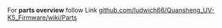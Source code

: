 For **parts overview** follow Link [github.com/ludwich66/Quansheng_UV-K5_Firmware/wiki/Parts](https://github.com/ludwich66/Quansheng_UV-K5_Firmware/wiki/Parts)
